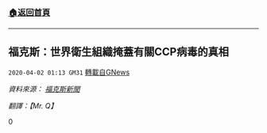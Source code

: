 ###  [:house:返回首頁](https://github.com/ourhimalayas/txt)
---

## 福克斯：世界衛生組織掩蓋有關CCP病毒的真相
`2020-04-02 01:13 GM31` [轉載自GNews](https://gnews.org/zh-hant/159792/)

*資料來源： [福克斯新聞](https://video.foxnews.com/v/6146165619001#sp=show-clips)*

*翻譯：【Mr. Q】*

0
